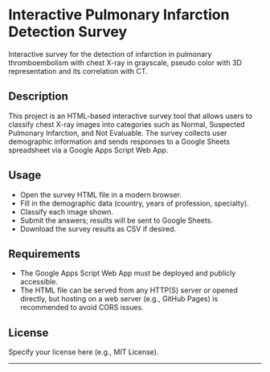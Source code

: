 # Interactive Pulmonary Infarction Detection Survey

Interactive survey for the detection of infarction in pulmonary thromboembolism with chest X-ray in grayscale, pseudo color with 3D representation and its correlation with CT.

## Description

This project is an HTML-based interactive survey tool that allows users to classify chest X-ray images into categories such as Normal, Suspected Pulmonary Infarction, and Not Evaluable. The survey collects user demographic information and sends responses to a Google Sheets spreadsheet via a Google Apps Script Web App.

## Usage

- Open the survey HTML file in a modern browser.
- Fill in the demographic data (country, years of profession, specialty).
- Classify each image shown.
- Submit the answers; results will be sent to Google Sheets.
- Download the survey results as CSV if desired.

## Requirements

- The Google Apps Script Web App must be deployed and publicly accessible.
- The HTML file can be served from any HTTP(S) server or opened directly, but hosting on a web server (e.g., GitHub Pages) is recommended to avoid CORS issues.

## License

Specify your license here (e.g., MIT License).

---

